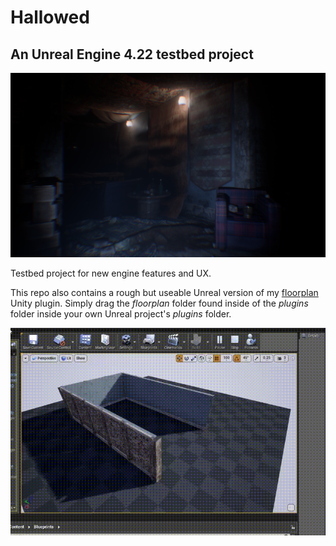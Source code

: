 # Hallowed
## An Unreal Engine 4.22 testbed project

![header](images/header.png)

Testbed project for new engine features and UX.

This repo also contains a rough but useable Unreal version of my [floorplan](https://github.com/alexismorin/floorplan) Unity plugin. Simply drag the *floorplan* folder found inside of the *plugins* folder inside your own Unreal project's *plugins* folder.

![gif](images/gif.gif)